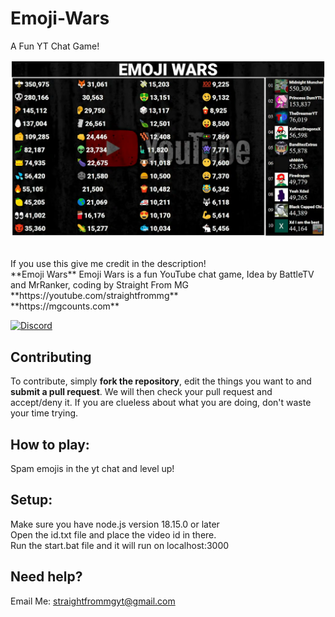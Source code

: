 # Emoji-Wars
A Fun YT Chat Game!

<p align="center">
  <img src="./Capture.PNG"/>
</p>
<br>
If you use this give me credit in the description!
<br>
**Emoji Wars** Emoji Wars is a fun YouTube chat game, Idea by BattleTV and MrRanker, coding by Straight From MG
**https://youtube.com/straightfrommg**
<br>
**https://mgcounts.com**

[![Discord](https://img.shields.io/discord/736996801638563921?label=chat&logo=discord&logoColor=white&style=for-the-badge)](https://discord.gg/UsEfksU)

## Contributing
To contribute, simply **fork the repository**, edit the things you want to and **submit a pull request**.
We will then check your pull request and accept/deny it.
If you are clueless about what you are doing, don't waste your time trying.

## How to play:
Spam emojis in the yt chat and level up!
<br>
## Setup: 
Make sure you have node.js version 18.15.0 or later
<br>
Open the id.txt file and place the video id in there.
<br>
Run the start.bat file and it will run on localhost:3000
<br>

## Need help? 
Email Me: straightfrommgyt@gmail.com
